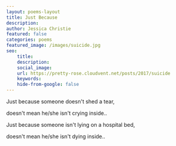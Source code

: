 ```yaml
---
layout: poems-layout
title: Just Because
description: 
author: Jessica Christie
featured: false
categories: poems
featured_image: /images/suicide.jpg
seo:
    title: 
    description: 
    social_image:
    url: https://pretty-rose.cloudvent.net/posts/2017/suicide
    keywords:
    hide-from-google: false
---
```

Just because someone doesn't shed a tear,

doesn't mean he/she isn't crying inside..

Just because someone isn't lying on a hospital bed,

doesn't mean he/she isn't dying inside..

&nbsp;
